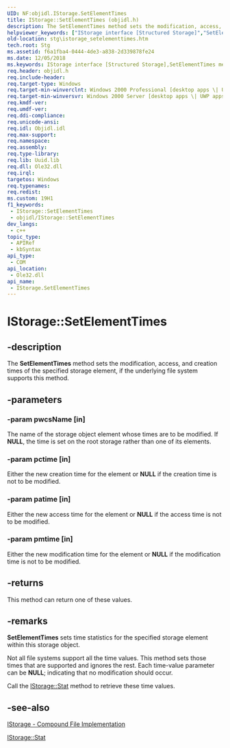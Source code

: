 ```yaml
---
UID: NF:objidl.IStorage.SetElementTimes
title: IStorage::SetElementTimes (objidl.h)
description: The SetElementTimes method sets the modification, access, and creation times of the specified storage element, if the underlying file system supports this method.
helpviewer_keywords: ["IStorage interface [Structured Storage]","SetElementTimes method","IStorage.SetElementTimes","IStorage::SetElementTimes","SetElementTimes","SetElementTimes method [Structured Storage]","SetElementTimes method [Structured Storage]","IStorage interface","_stg_istorage_setelementtimes","objidl/IStorage::SetElementTimes","stg.istorage_setelementtimes"]
old-location: stg\istorage_setelementtimes.htm
tech.root: Stg
ms.assetid: f6a1fba4-0444-4de3-a838-2d339878fe24
ms.date: 12/05/2018
ms.keywords: IStorage interface [Structured Storage],SetElementTimes method, IStorage.SetElementTimes, IStorage::SetElementTimes, SetElementTimes, SetElementTimes method [Structured Storage], SetElementTimes method [Structured Storage],IStorage interface, _stg_istorage_setelementtimes, objidl/IStorage::SetElementTimes, stg.istorage_setelementtimes
req.header: objidl.h
req.include-header: 
req.target-type: Windows
req.target-min-winverclnt: Windows 2000 Professional [desktop apps \| UWP apps]
req.target-min-winversvr: Windows 2000 Server [desktop apps \| UWP apps]
req.kmdf-ver: 
req.umdf-ver: 
req.ddi-compliance: 
req.unicode-ansi: 
req.idl: Objidl.idl
req.max-support: 
req.namespace: 
req.assembly: 
req.type-library: 
req.lib: Uuid.lib
req.dll: Ole32.dll
req.irql: 
targetos: Windows
req.typenames: 
req.redist: 
ms.custom: 19H1
f1_keywords:
 - IStorage::SetElementTimes
 - objidl/IStorage::SetElementTimes
dev_langs:
 - c++
topic_type:
 - APIRef
 - kbSyntax
api_type:
 - COM
api_location:
 - Ole32.dll
api_name:
 - IStorage.SetElementTimes
---
```


# IStorage::SetElementTimes


## -description

The <b>SetElementTimes</b>  method sets the modification, access, and creation times of the specified storage element, if the underlying file system supports this method.

## -parameters

### -param pwcsName [in]

The name of the storage object element whose times are to be modified. If <b>NULL</b>, the time is set on the root storage rather than one of its elements.

### -param pctime [in]

Either the new creation time for the element or <b>NULL</b> if the creation time is not to be modified.

### -param patime [in]

Either the new access time for the element or <b>NULL</b> if the access time is not to be modified.

### -param pmtime [in]

Either the new modification time for the element or <b>NULL</b> if the modification time is not to be modified.

## -returns

This method can return one of these values.

## -remarks

<b>SetElementTimes</b>  sets time statistics for the specified storage element within this storage object.

Not all file systems support all the time values. This method sets those times that are supported and ignores the rest. Each time-value parameter can be <b>NULL</b>; indicating that no modification should occur.

Call the 
<a href="https://docs.microsoft.com/windows/desktop/api/objidl/nf-objidl-istorage-stat">IStorage::Stat</a> method to retrieve these time values.

## -see-also

<a href="https://docs.microsoft.com/windows/desktop/Stg/istorage-compound-file-implementation">IStorage - Compound File Implementation</a>



<a href="https://docs.microsoft.com/windows/desktop/api/objidl/nf-objidl-istorage-stat">IStorage::Stat</a>

